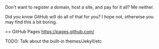 Don't want to register a domain, host a site, and pay for it all? Me neither.

Did you know GitHub will do all of that for you? I hope not, otherwise you may find this a bit boring.

== GitHub Pages
https://pages.github.com/

TODO: Talk about the built-in themes/Jekyll/etc
